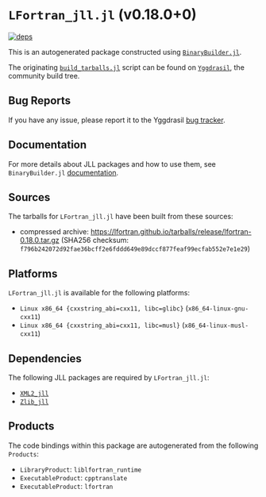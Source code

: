 # `LFortran_jll.jl` (v0.18.0+0)

[![deps](https://juliahub.com/docs/LFortran_jll/deps.svg)](https://juliahub.com/ui/Packages/LFortran_jll/cQBEu?page=2)

This is an autogenerated package constructed using [`BinaryBuilder.jl`](https://github.com/JuliaPackaging/BinaryBuilder.jl).

The originating [`build_tarballs.jl`](https://github.com/JuliaPackaging/Yggdrasil/blob/6172e21943e92ae953c8779fc19c8e390a695cc1/L/LFortran/build_tarballs.jl) script can be found on [`Yggdrasil`](https://github.com/JuliaPackaging/Yggdrasil/), the community build tree.

## Bug Reports

If you have any issue, please report it to the Yggdrasil [bug tracker](https://github.com/JuliaPackaging/Yggdrasil/issues).

## Documentation

For more details about JLL packages and how to use them, see `BinaryBuilder.jl` [documentation](https://docs.binarybuilder.org/stable/jll/).

## Sources

The tarballs for `LFortran_jll.jl` have been built from these sources:

* compressed archive: https://lfortran.github.io/tarballs/release/lfortran-0.18.0.tar.gz (SHA256 checksum: `f796b242072d92fae36bcff2e6fddd649e89dccf877feaf99ecfab552e7e1e29`)

## Platforms

`LFortran_jll.jl` is available for the following platforms:

* `Linux x86_64 {cxxstring_abi=cxx11, libc=glibc}` (`x86_64-linux-gnu-cxx11`)
* `Linux x86_64 {cxxstring_abi=cxx11, libc=musl}` (`x86_64-linux-musl-cxx11`)

## Dependencies

The following JLL packages are required by `LFortran_jll.jl`:

* [`XML2_jll`](https://github.com/JuliaBinaryWrappers/XML2_jll.jl)
* [`Zlib_jll`](https://github.com/JuliaBinaryWrappers/Zlib_jll.jl)

## Products

The code bindings within this package are autogenerated from the following `Products`:

* `LibraryProduct`: `liblfortran_runtime`
* `ExecutableProduct`: `cpptranslate`
* `ExecutableProduct`: `lfortran`
